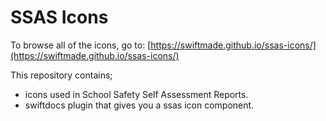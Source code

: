SSAS Icons
==================

To browse all of the icons, go to:
[https://swiftmade.github.io/ssas-icons/](https://swiftmade.github.io/ssas-icons/)

This repository contains;

- icons used in School Safety Self Assessment Reports.
- swiftdocs plugin that gives you a ssas icon component. 
